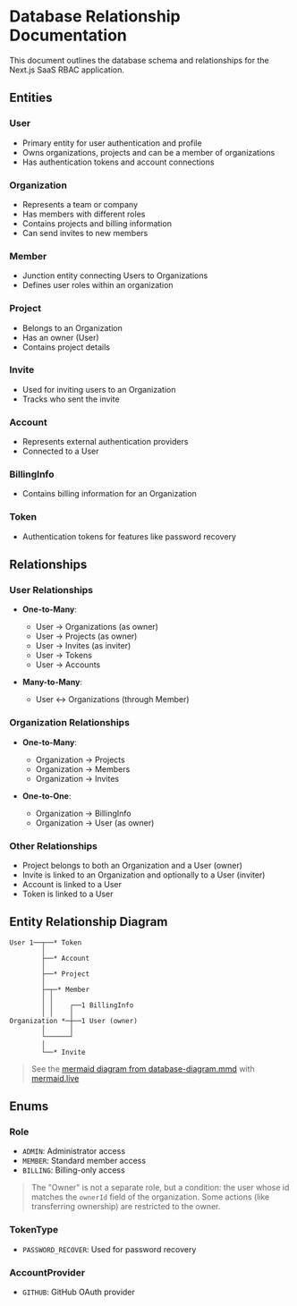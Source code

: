 # Database Relationship Documentation

This document outlines the database schema and relationships for the Next.js SaaS RBAC application.

## Entities

### User

- Primary entity for user authentication and profile
- Owns organizations, projects and can be a member of organizations
- Has authentication tokens and account connections

### Organization

- Represents a team or company
- Has members with different roles
- Contains projects and billing information
- Can send invites to new members

### Member

- Junction entity connecting Users to Organizations
- Defines user roles within an organization

### Project

- Belongs to an Organization
- Has an owner (User)
- Contains project details

### Invite

- Used for inviting users to an Organization
- Tracks who sent the invite

### Account

- Represents external authentication providers
- Connected to a User

### BillingInfo

- Contains billing information for an Organization

### Token

- Authentication tokens for features like password recovery

## Relationships

### User Relationships

- **One-to-Many**:

  - User → Organizations (as owner)
  - User → Projects (as owner)
  - User → Invites (as inviter)
  - User → Tokens
  - User → Accounts

- **Many-to-Many**:
  - User ↔ Organizations (through Member)

### Organization Relationships

- **One-to-Many**:

  - Organization → Projects
  - Organization → Members
  - Organization → Invites

- **One-to-One**:
  - Organization → BillingInfo
  - Organization → User (as owner)

### Other Relationships

- Project belongs to both an Organization and a User (owner)
- Invite is linked to an Organization and optionally to a User (inviter)
- Account is linked to a User
- Token is linked to a User

## Entity Relationship Diagram

```diagram
User 1──┬──* Token
        │
        ├──* Account
        │
        ├──* Project
        │
        ├─┬─* Member
        │ │
        │ │    ┌──1 BillingInfo
        │ │    │
Organization *─┼──1 User (owner)
        │      │
        └──────┘
        │
        └──* Invite
```

> See the [mermaid diagram from database-diagram.mmd](/entity-relationship/database-diagram.mmd) with [mermaid.live](https://mermaid.live/)

## Enums

### Role

- `ADMIN`: Administrator access
- `MEMBER`: Standard member access
- `BILLING`: Billing-only access

> The "Owner" is not a separate role, but a condition: the user whose id matches the `ownerId` field of the organization. Some actions (like transferring ownership) are restricted to the owner.

### TokenType

- `PASSWORD_RECOVER`: Used for password recovery

### AccountProvider

- `GITHUB`: GitHub OAuth provider
